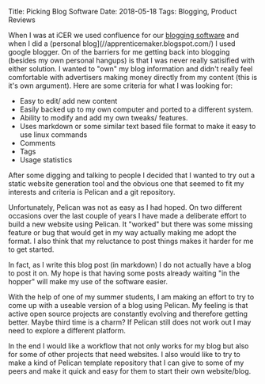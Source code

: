 Title: Picking Blog Software
Date: 2018-05-18
Tags: Blogging, Product Reviews

When I was at iCER we used confluence for our [blogging software](//wiki.hpcc.msu.edu/display/~colbrydi@msu.edu/Dirk%27s+iCER+wiki+homepage) and when I did a (personal blog](//apprenticemaker.blogspot.com/) I used google blogger. On of the barriers for me getting back into blogging (besides my own personal hangups) is that I was never really satisified with either solution.  I wanted to "own" my blog information and didn't really feel comfortable with advertisers making money directly from my content (this is it's own argument).  Here are some criteria for what I was looking for:

- Easy to edit/ add new content
- Easily backed up to my own computer and ported to a different system.
- Ability to modify and add my own tweaks/ features.
- Uses markdown or some similar text based file format to make it easy to use linux commands
- Comments
- Tags
- Usage statistics

After some digging and talking to people I decided that I wanted to try out a static website generation tool and the obvious one that seemed to fit my interests and criteria is Pelican and a git repository.

Unfortunately, Pelican was not as easy as I had hoped.  On two different occasions over the last couple of years I have made a deliberate effort to build a new website using Pelican.  It "worked" but there was some missing feature or bug that would get in my way actually making me adopt the format.  I also think that my reluctance to post things makes it harder for me to get started.

In fact, as I write this blog post (in markdown) I do not actually have a blog to post it on.  My hope is that having some posts already waiting "in the hopper" will make my use of the software easier.  

With the help of one of my summer students, I am making an effort to try to come up with a useable version of a blog using Pelican.  My feeling is that active open source projects are constantly evolving and therefore getting better. Maybe third time is a charm?  If Pelican still does not work out I may need to explore a different platform.  

In the end I would like a workflow that not only works for my blog but also for some of other projects that need websites.  I also would like to try to make a kind of Pelican template repository that I can give to some of my peers and make it quick and easy for them to start their own website/blog.
